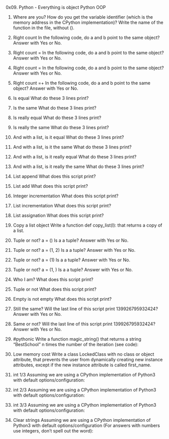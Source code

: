 0x09. Python - Everything is object
Python
OOP

1. Where are you?
How do you get the variable identifier (which is the memory address in the CPython implementation)?
Write the name of the function in the file, without ().

2. Right count
In the following code, do a and b point to the same object? Answer with Yes or No.

3. Right count =
In the following code, do a and b point to the same object? Answer with Yes or No.

4. Right count =
In the following code, do a and b point to the same object? Answer with Yes or No.

5. Right count =+
In the following code, do a and b point to the same object? Answer with Yes or No.

6. Is equal
What do these 3 lines print?

7. Is the same
What do these 3 lines print?

8. Is really equal
What do these 3 lines print?

9. Is really the same
What do these 3 lines print?

10. And with a list, is it equal
What do these 3 lines print?

11. And with a list, is it the same
What do these 3 lines print?

12. And with a list, is it really equal
What do these 3 lines print?

13. And with a list, is it really the same
What do these 3 lines print?

14. List append
What does this script print?

15. List add
What does this script print?

16. Integer incrementation
What does this script print?

17. List incrementation
What does this script print?

18. List assignation
What does this script print?

19. Copy a list object
Write a function def copy_list(l): that returns a copy of a list.

20. Tuple or not?
a = ()
Is a a tuple? Answer with Yes or No.

21. Tuple or not?
a = (1, 2)
Is a a tuple? Answer with Yes or No.

22. Tuple or not?
a = (1)
Is a a tuple? Answer with Yes or No.

23. Tuple or not?
a = (1, )
Is a a tuple? Answer with Yes or No.

24. Who I am?
What does this script print?

25. Tuple or not
What does this script print?

26. Empty is not empty
What does this script print?

27. Still the same?
Will the last line of this script print 139926795932424? Answer with Yes or No.

28. Same or not?
Will the last line of this script print 139926795932424? Answer with Yes or No.

29. #pythonic
Write a function magic_string() that returns a string “BestSchool” n times the number of the iteration (see code):

30. Low memory cost
Write a class LockedClass with no class or object attribute, that prevents the user from dynamically creating new instance attributes, except if the new instance attribute is called first_name.

31. int 1/3
Assuming we are using a CPython implementation of Python3 with default options/configuration:

32. int 2/3
Assuming we are using a CPython implementation of Python3 with default options/configuration:

33. int 3/3
Assuming we are using a CPython implementation of Python3 with default options/configuration:

34. Clear strings
Assuming we are using a CPython implementation of Python3 with default options/configuration (For answers with numbers use integers, don’t spell out the word):
